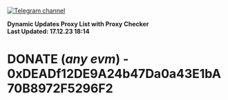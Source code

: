 [![Telegram channel](https://img.shields.io/endpoint?url=https://runkit.io/damiankrawczyk/telegram-badge/branches/master?url=https://t.me/n4z4v0d)](https://t.me/n4z4v0d) 

**Dynamic Updates Proxy List with Proxy Checker**  
**Last Updated: 17.12.23 18:14**

# DONATE (_any evm_) - 0xDEADf12DE9A24b47Da0a43E1bA70B8972F5296F2
